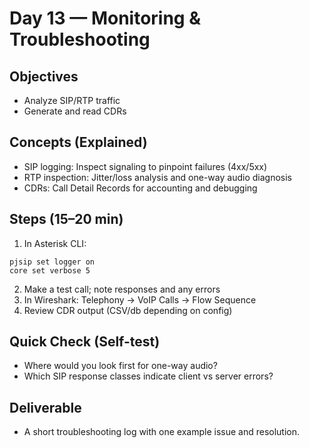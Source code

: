 # Day 13 — Monitoring & Troubleshooting

## Objectives
- Analyze SIP/RTP traffic
- Generate and read CDRs

## Concepts (Explained)
- SIP logging: Inspect signaling to pinpoint failures (4xx/5xx)
- RTP inspection: Jitter/loss analysis and one-way audio diagnosis
- CDRs: Call Detail Records for accounting and debugging

## Steps (15–20 min)
1) In Asterisk CLI:
```
pjsip set logger on
core set verbose 5
```
2) Make a test call; note responses and any errors
3) In Wireshark: Telephony → VoIP Calls → Flow Sequence
4) Review CDR output (CSV/db depending on config)

## Quick Check (Self-test)
- Where would you look first for one-way audio?
- Which SIP response classes indicate client vs server errors?

## Deliverable
- A short troubleshooting log with one example issue and resolution.
